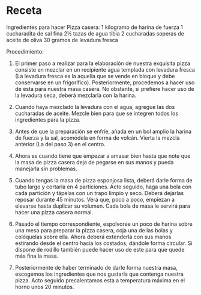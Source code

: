 # Receta
Ingredientes para hacer Pizza casera:
1 kilogramo de harina de fuerza
1 cucharadita de sal fina
2½ tazas de agua tibia
2 cucharadas soperas de aceite de oliva
30 gramos de levadura fresca

Procedimiento:

1. El primer paso a realizar para la elaboración de nuestra exquisita pizza consiste en mezclar en un recipiente agua templada con levadura fresca (La levadura fresca es la aquella que se vende en bloque y debe conservarse en un frigorífico). Posteriormente, procedemos a hacer uso de esta para nuestra masa casera. No obstante, si prefiere hacer uso de la levadura seca, deberá mezclarla con la harina. 

2. Cuando haya mezclado la levadura con el agua, agregue las dos cucharadas de aceite. Mezcle bien para que se integren todos los ingredientes para la pizza.

3. Antes de que la preparación se enfríe, añada en un bol amplio la harina de fuerza y la sal, acomódela en forma de volcán. Vierta la mezcla anterior (La del paso 3) en el centro.

4. Ahora es cuando tiene que empezar a amasar bien hasta que note que la masa de pizza casera deja de pegarse en sus manos y pueda manejarla sin problemas.

5. Cuando tengas la masa de pizza esponjosa lista, deberá darle forma de tubo largo y cortarla en 4 particiones. Acto seguido, haga una bola con cada partición y tápelas con un trapo limpio y seco. Deberá dejarlas reposar durante 45 minutos. Verá que, poco a poco, empiezan a elevarse hasta duplicar su volumen. Cada bola de masa le servirá para hacer una pizza casera normal.

6. Pasado el tiempo correspondiente, espolvoree un poco de harina sobre una mesa para preparar la pizza casera, coja una de las bolas y colóquelas sobre ella. Ahora deberá extenderla con sus manos estirando desde el centro hacia los costados, dándole forma circular. Si dispone de rodillo también puede hacer uso de este para que quede más fina la masa.

7. Posteriormente de haber terminado de darle forma nuestra masa, escogemos los ingredientes que nos gustaría que contenga nuestra pizza. Acto seguido precalentamos esta a temperatura máxima en el horno unos 20 minutos.